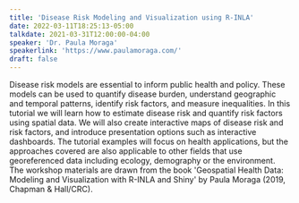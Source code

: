 ```yaml
---
title: 'Disease Risk Modeling and Visualization using R-INLA'
date: 2022-03-11T18:25:13-05:00
talkdate: 2021-03-31T12:00:00-04:00
speaker: 'Dr. Paula Moraga'
speakerlink: 'https://www.paulamoraga.com/'
draft: false
---
```


Disease risk models are essential to inform public health and policy. These models can be used to quantify disease burden, understand geographic and temporal patterns, identify risk factors, and measure inequalities. In this tutorial we will learn how to estimate disease risk and quantify risk factors using spatial data. We will also create interactive maps of disease risk and risk factors, and introduce presentation options such as interactive dashboards. The tutorial examples will focus on health applications, but the approaches covered are also applicable to other fields that use georeferenced data including ecology, demography or the environment. The workshop materials are drawn from the book 'Geospatial Health Data: Modeling and Visualization with R-INLA and Shiny' by Paula Moraga (2019, Chapman & Hall/CRC).


